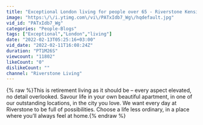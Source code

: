 ```yaml
---
title: "Exceptional London living for people over 65 - Riverstone Kensington"
image: "https:\/\/i.ytimg.com\/vi\/PATxIdb7_Wg\/hqdefault.jpg"
vid_id: "PATxIdb7_Wg"
categories: "People-Blogs"
tags: ["Exceptional","London","living"]
date: "2022-02-13T05:25:16+03:00"
vid_date: "2022-02-11T16:08:24Z"
duration: "PT1M26S"
viewcount: "11802"
likeCount: "0"
dislikeCount: ""
channel: "Riverstone Living"
---
```

{% raw %}This is retirement living as it should be – every aspect elevated, no detail overlooked. Savour life in your own beautiful apartment, in one of our outstanding locations, in the city you love. We want every day at Riverstone to be full of possibilities. Choose a life less ordinary, in a place where you’ll always feel at home.{% endraw %}
